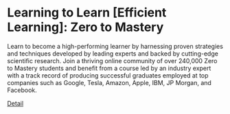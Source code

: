 # Learning to Learn [Efficient Learning]: Zero to Mastery

Learn to become a high-performing learner by harnessing proven strategies and techniques developed by leading experts and backed by cutting-edge scientific research. Join a thriving online community of over 240,000 Zero to Mastery students and benefit from a course led by an industry expert with a track record of producing successful graduates employed at top companies such as Google, Tesla, Amazon, Apple, IBM, JP Morgan, and Facebook. 

[Detail](https://eduitfree.com/DhHC)